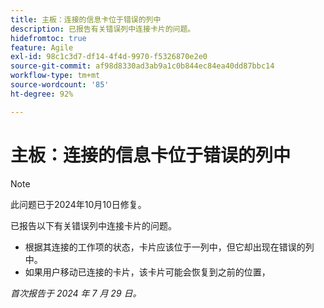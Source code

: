 ```yaml
---
title: 主板：连接的信息卡位于错误的列中
description: 已报告有关错误列中连接卡片的问题。
hidefromtoc: true
feature: Agile
exl-id: 98c1c3d7-df14-4f4d-9970-f5326870e2e0
source-git-commit: af98d8330ad3ab9a1c0b844ec84ea40dd87bbc14
workflow-type: tm+mt
source-wordcount: '85'
ht-degree: 92%

---
```


# 主板：连接的信息卡位于错误的列中

>[!NOTE]
>
>此问题已于2024年10月10日修复。


已报告以下有关错误列中连接卡片的问题。

* 根据其连接的工作项的状态，卡片应该位于一列中，但它却出现在错误的列中。
* 如果用户移动已连接的卡片，该卡片可能会恢复到之前的位置，

_首次报告于 2024 年 7 月 29 日。_
